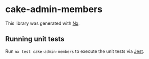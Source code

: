 # cake-admin-members

This library was generated with [Nx](https://nx.dev).

## Running unit tests

Run `nx test cake-admin-members` to execute the unit tests via [Jest](https://jestjs.io).
